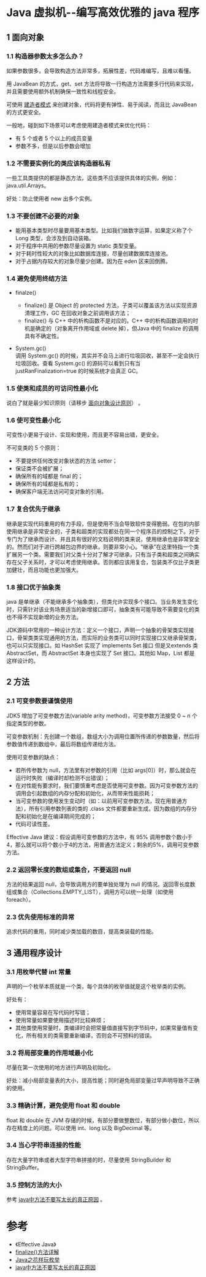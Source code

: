 Java 虚拟机--编写高效优雅的 java 程序
====================
## 1 面向对象

### 1.1 构造器参数太多怎么办？
如果参数很多，会导致构造方法非常多，拓展性差，代码难编写，且难以看懂。

用 JavaBean 的方式，get、set 方法将导致一行构造方法需要多行代码来实现，并且需要使用额外机制确保一致性和线程安全。

可使用 [建造者模式](https://github.com/IamDingj/design-patterns/blob/master/notes/16.%E5%BB%BA%E9%80%A0%E8%80%85%E6%A8%A1%E5%BC%8F.md) 来创建对象，代码将更有弹性、易于阅读，而且比 JavaBean 的方式更安全。

一般地，碰到如下场景可以考虑使用建造者模式来优化代码：
- 有 5 个或者 5 个以上的成员变量
- 参数不多，但是以后参数会增加

### 1.2 不需要实例化的类应该构造器私有
一些工具类提供的都是静态方法，这些类不应该提供具体的实例，例如：java.util.Arrays。

好处：防止使用者 new 出多个实例。

### 1.3 不要创建不必要的对象
- 能用基本类型时尽量要用基本类型。比如我们做数字运算，如果定义称了个Long 类型，会涉及到自动装箱。
- 对于程序中共用的参数尽量设置为 static 类型变量。
- 对于耗时性较大的对象比如数据库连接，尽量创建数据库连接池。
- 对于占据内存较大的对象尽量少创建。因为在 eden 区来回倒腾。

### 1.4 避免使用终结方法
- finalze()
  - finalize() 是 Object 的 protected 方法，子类可以覆盖该方法以实现资源清理工作，GC 在回收对象之前调用该方法；
  - finalize() 与 C++ 中的析构函数不是对应的。C++ 中的析构函数调用的时机是确定的（对象离开作用域或 delete 掉），但Java 中的 finalize 的调用具有不确定性。
  
- System.gc()   
  调用 System.gc() 的时候，其实并不会马上进行垃圾回收，甚至不一定会执行垃圾回收。查看 System.gc() 的源码可以看到只有当 justRanFinalization=true 的时候系统才会真正 GC。

### 1.5 使类和成员的可访问性最小化
说白了就是最少知识原则（请移步 [面向对象设计原则](https://github.com/IamDingj/design-patterns/blob/master/notes/02.%E9%9D%A2%E5%90%91%E5%AF%B9%E8%B1%A1%E7%9A%84%E8%AE%BE%E8%AE%A1%E5%8E%9F%E5%88%99.md)） 。

### 1.6 使可变性最小化
可变性小更易于设计、实现和使用，而且更不容易出错，更安全。

不可变类的 5 个原则：
- 不要提供任何改变对象状态的方法 setter；
- 保证类不会被扩展；
- 确保所有的域都是 final 的；
- 确保所有的域都是私有的；
- 确保客户端无法访问可变对象的引用。

### 1.7 复合优先于继承
继承是实现代码重用的有力手段，但是使用不当会导致软件变得脆弱。在包的内部使用继承是非常安全的，子类和超类的实现都处在同一个程序员的控制之下。对于专门为了继承而设计、并且具有很好的文档说明的类来说，使用继承也是非常安全的。然而们对于进行跨越包边界的继承，则要非常小心。“继承”在这里特指一个类扩展另一个类。需要我们对父类十分对了解才可继承，只有当子类和超类之间确实存在父子关系时，才可以考虑使用继承。否则都应该用复合，包装类不仅比子类更加健壮，而且功能也更加强大。

### 1.8 接口优于抽象类
java 是单继承（不能继承多个抽象类），但类允许实现多个接口。当业务发生变化时，只需针对该业务场景适当的新增接口即可，抽象类有可能导致不需要变化的类也不得不实现新增的业务方法。

JDK源码中常用的一种设计方法：定义一个接口，声明一个抽象的骨架类实现接口，骨架类类实现通用的方法，而实际的业务类可以同时实现接口又继承骨架类，也可以只实现接口。如 HashSet 实现了 implements Set 接口 但是又extends 类 AbstractSet，而 AbstractSet 本身也实现了 Set 接口。其他如 Map，List 都是这样设计的。


## 2 方法
### 2.1 可变参数要谨慎使用
JDK5 增加了可变参数方法(variable arity method)，可变参数方法接受 0 ~ n 个指定类型的参数。

可变参数机制：先创建一个数组，数组大小为调用位置所传递的参数数量，然后将参数值传递到数组中，最后将数组传递给方法。

使用可变参数的缺点：

- 若所传参数为 null，方法里有对参数的引用（比如 args[0]）时，那么就会在运行时失败（编译时却检测不出错误）；
- 在对性能有要求时，我们要慎重考虑是否使用可变参数。因为可变参数方法的调用会引起数组的内存分配和初始化，从而带来性能损耗；
- 当可变参数的使用发生变动时（如：以前用可变参数方法，现在用普通方法），所有引用参数列表的类的 .class 文件都要重新生成，因为数组的内存分配和初始化是在编译期间完成的；
- 代码可读性差。

Effective Java 建议：假设调用可变参数的方法中，有 95% 调用参数个数小于4，那么就可以将个数小于4的方法，用普通方法定义；剩余的5%，调用可变参数方法。


### 2.2 返回零长度的数组或集合，不要返回 null
方法的结果返回 null，会导致调用方的要单独处理为 null 的情况。返回零长度数组或集合（Collections.EMPTY_LIST），调用方可以统一处理（如使用 foreach）。

### 2.3 优先使用标准的异常
追求代码的重用，同时减少类加载的数目，提高类装载的性能。


## 3 通用程序设计
### 3.1 用枚举代替 int 常量
声明的一个枚举本质就是一个类，每个具体的枚举值就是这个枚举类的实例。

好处有：
- 使用常量容易在写代码时写错；
- 使用常量如果要使用描述时比较麻烦；
- 其他类使用常量时，类编译时会把常量值直接写到字节码中，如果常量值有变化，所有相关的类需要重新编译，否则会不可预料的错误。

### 3.2 将局部变量的作用域最小化
尽量在第一次使用的地方进行声明及初始化。

好处：减小局部变量表的大小，提高性能；同时避免局部变量过早声明导致不正确的使用。

### 3.3 精确计算，避免使用 float 和 double
float 和 double 在 JVM 存储的时候，有部分要做整数位，有部分做小数位，所以存在精度上的问题。可以使用 int、long 以及 BigDecimal 等。

### 3.4 当心字符串连接的性能
存在大量字符串或者大型字符串拼接的时，尽量使用 StringBuilder 和 StringBuffer。

### 3.5 控制方法的大小
参考 [java中方法不要写太长的真正原因](https://blog.csdn.net/enetor1/article/details/83879251) 。

# 参考
- 《Effective Java》
- [finalize()方法详解](https://www.cnblogs.com/qfchen/p/11322134.html) 
- [Java之花样玩枚举](https://sowhat.blog.csdn.net/article/details/100596880) 
- [java中方法不要写太长的真正原因](https://blog.csdn.net/enetor1/article/details/83879251) 
